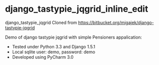 django_tastypie_jqgrid_inline_edit
==================================

django_tastypie_jqgrid Cloned from https://bitbucket.org/migajek/django-tastypie-jqgrid

Demo of django tastypie jqgrid with simple Pensioners appalication:

- Tested under Python 3.3 and Django 1.5.1
- Local sqlite user: demo, password: demo
- Developed using PyCharm 3.0


